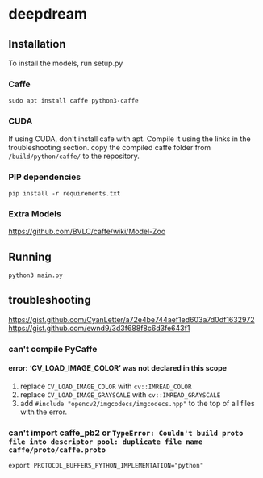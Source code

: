 # deepdream

## Installation
To install the models, run setup.py
### Caffe
`sudo apt install caffe python3-caffe`
### CUDA
If using CUDA, don't install cafe with apt. Compile it using the links in the troubleshooting section.
copy the compiled caffe folder from `/build/python/caffe/` to the repository.
### PIP dependencies
`pip install -r requirements.txt`
### Extra Models
https://github.com/BVLC/caffe/wiki/Model-Zoo

## Running
`python3 main.py` 



## troubleshooting
https://gist.github.com/CyanLetter/a72e4be744aef1ed603a7d0df1632972
https://gist.github.com/ewnd9/3d3f688f8c6d3fe643f1

### can't compile PyCaffe
####  error: ‘CV_LOAD_IMAGE_COLOR’ was not declared in this scope
1. replace `CV_LOAD_IMAGE_COLOR` with `cv::IMREAD_COLOR`
2. replace `CV_LOAD_IMAGE_GRAYSCALE` with `cv::IMREAD_GRAYSCALE`
3. add `#include "opencv2/imgcodecs/imgcodecs.hpp"` to the top of all files with the error. 


### can't import caffe_pb2 or `TypeError: Couldn't build proto file into descriptor pool: duplicate file name caffe/proto/caffe.proto`  
`export PROTOCOL_BUFFERS_PYTHON_IMPLEMENTATION="python"`